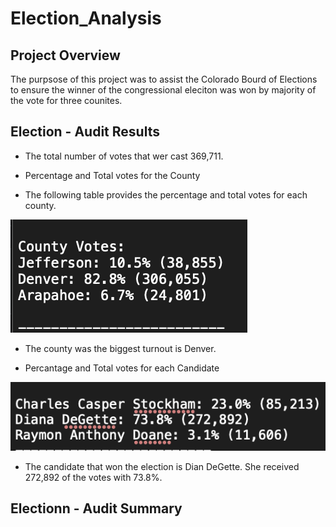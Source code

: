 # Election_Analysis

## Project Overview

The purpsose of this project was to assist the Colorado Bourd of Elections to ensure the winner of the congressional eleciton was won by majority of the vote for three counites.

## Election - Audit Results

- The total number of votes that wer cast 369,711.

- Percentage and Total votes for the County

- The following table provides the percentage and total votes for each county.

![This is an image](https://github.com/daryld2239/Election_Analysis/blob/main/Resources/County%20turn%20out.png)

- The county was the biggest turnout is Denver.

- Percantage and Total votes for each Candidate 

![This is an image](https://github.com/daryld2239/Election_Analysis/blob/main/Resources/Candidate%20turn%20out.png)

- The candidate that won the election is Dian DeGette. She received 272,892 of the votes with  73.8%.

## Electionn - Audit Summary



